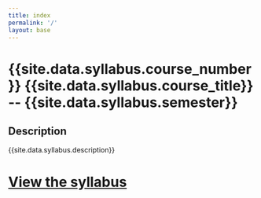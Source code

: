 ```yaml
---
title: index
permalink: '/'
layout: base
---
```


# {{site.data.syllabus.course_number}} {{site.data.syllabus.course_title}} -- {{site.data.syllabus.semester}}

## Description
{{site.data.syllabus.description}}

# [View the syllabus](/syllabus)
